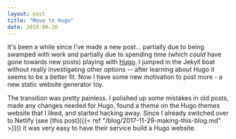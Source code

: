 ```yaml
---
layout: post
title: "Move to Hugo"
date: 2018-06-26
---
```


It's been a while since I've made a new post... partially due to being
swamped with work and partially due to spending time (which _could_
have gone towards new posts) playing with
[Hugo](https://gohugo.io/). I jumped in the Jekyll boat without really
investigating other options -- after learning about Hugo it seems to
be a better fit. Now I have some new motivation to post more - a new
static website generator toy.

The transition was pretty painless. I polished up some mistakes in old
posts, made any changes needed for Hugo, found a theme on the Hugo
themes website that I liked, and started hacking away. Since I already
switched over to Netlify (see [this post]({{< ref
"/blog/2017-11-29-making-this-blog.md" >}})) it was very easy to have
their service build a Hugo website.
